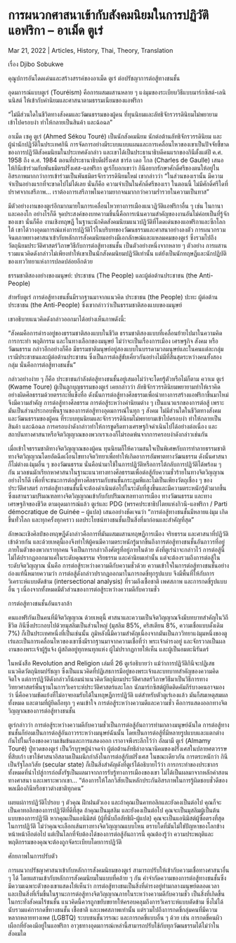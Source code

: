 # การผนวกศาสนาเข้ากับสังคมนิยมในการปฏิวัติแอฟริกา – อาเม็ด ตูเร่

Mar 21, 2022 | Articles, History, Thai, Theory, Translation





เรื่อง Djibo Sobukwe

คุณูปการอันโดดเด่นและสร้างสรรค์ของอาเม็ด ตูเร่ ต่อปรัชญาการต่อสู้ทางชนชั้น

อุดมการณ์แบบตูเร่ (Touréism) คือการผสมผสานหลาย ๆ แง่มุมของระเบียบวิธีแบบมาร์กซิสต์-เลนินนิสต์ ให้เข้ากับค่านิยมและศาสนาตามธรรมเนียมของแอฟริกา

“ไม่มีส่วนใดในชีวิตทางสังคมและวัฒนธรรมของผู้คน ที่ทุนนิยมและลัทธิจักรวรรดินิยมไม่พยายามเข้าไปครอบงำ ทำให้กลายเป็นสินค้า และฉ้อฉล”

อาเม็ด เซคู ตูเร่ (Ahmed Sékou Touré) เป็นนักสังคมนิยม นักต่อต้านลัทธิจักรวรรดินิยม และผู้นำนักปฏิวัติในประเทศกินี การจัดการอย่างมีระบบแบบแผนและการเคลื่อนไหวของเขาเป็นปัจจัยชี้ขาดของการปฏิวัติสังคมนิยมในประเทศดังกล่าว และเขาได้เป็นประธานาธิบดีคนแรกของกินีตั้งแต่ปี ค.ศ. 1958 ถึง ค.ศ. 1984 ตอนที่ประธานาธิบดีฝรั่งเศส ชาร์ล เดอ โกล (Charles de Gaulle) เสนอให้กินีเข้าร่วมกับพันธมิตรฝรั่งเศส-แอฟริกา ตูเร่ก็บอกเขาว่า กินีอยากรักษาศักดิ์ศรีของตนให้อยู่ในอิสรภาพมากกว่าการเข้าร่วมเป็นพันธมิตรจักรวรรดินิยมใหม่ เขากล่าวว่า “ในส่วนของเรานั้น มีความจำเป็นอย่างแรกที่จะขาดไปไม่ได้เลย นั่นก็คือ ความจำเป็นในศักดิ์ศรีของเรา ในตอนนี้ ไม่มีศักดิ์ศรีใดที่ปราศจากเสรีภาพ… เราต้องการเสรีภาพในความยากจนมากกว่าความร่ำรวยในความเป็นทาส”

มีตัวอย่างงานของตูเร่อีกมากมายในการเคลื่อนไหวทางการเมืองแนวฏิวัติแอฟริกาอื่น ๆ เช่น ในกานาและคองโก อย่างไรก็ดี จุดประสงค์ของบทความชิ้นนี้คือการเน้นความสำคัญของงานอันไม่ค่อยเป็นที่รู้จักของเขา นั่นก็คือ งานเชิงทฤษฎี ในฐานะนักคิดสังคมนิยมแนวปฏิวัติที่โดดเด่นของแอฟริกาและซีกโลกใต้ เขาได้วางอุดมการณ์แห่งการปฏิวัติไว้ในบริบทของวัฒนธรรมและศาสนาอย่างลงตัว การผนวกรวมจินตภาพทางศาสนาเข้ากับหลักการสังคมนิยมอย่างมีเอกลักษณ์และแหลมคมของตูเร่ ซึ่งรวมไปถึงวัตถุนิยมประวัติศาสตร์วิภาษวิธีกับการต่อสู้ทางชนชั้น เป็นตัวอย่างหนึ่งจากหลาย ๆ ตัวอย่าง การผสานรวมแนวคิดดังกล่าวไม่เพียงทำให้เขาเป็นนักสังคมนิยมปฏิวัติเท่านั้น แต่ยังเป็นนักทฤษฎีและนักปฏิบัติของเทววิทยาแห่งการปลดปล่อยอีกด้วย

ธรรมชาติสองอย่างของมนุษย์: ประชาชน (The People) และผู้ต่อต้านประชาชน (the Anti-People)

สำหรับตูเร่ การต่อสู้ทางชนชั้นมีรากฐานมาจากแนวคิด ประชาชน (the People) ปะทะ ผู้ต่อต้านประชาชน (the Anti-People) ซึ่งเขากล่าวว่าเป็นธรรมชาติสองแบบของมนุษย์

เขาอธิบายแนวคิดดังกล่าวออกมาได้อย่างเห็นภาพดังนี้:

“สังคมคือการดำรงอยู่ของธรรมชาติสองแบบในชีวิต ธรรมชาติสองแบบที่เคลื่อนย้ายไปมาในความคิด การกระทำ พฤติกรรม และในทางเลือกของมนุษย์ ไม่ว่าจะเป็นเรื่องการเมือง เศรษฐกิจ สังคม หรือวัฒนธรรม กล่าวอีกอย่างก็คือ มีธรรมชาติมนุษย์อยู่สองแบบในบรรดามวลมนุษย์และในคนแต่ละกลุ่ม เรามีประชาชนและผู้ต่อต้านประชาชน ซึ่งเป็นการต่อสู้ขับเคี่ยวกันอย่างไม่มีที่สิ้นสุดระหว่างคนทั้งสองกลุ่ม นั่นคือการต่อสู้ทางชนชั้น”

กล่าวอย่างง่าย ๆ ก็คือ ประชาชนกำลังต่อสู้ทางชนชั้นอยู่เสมอไม่ว่าจะโดยรู้ตัวหรือไม่ก็ตาม ควาเม ตูเร่ (Kwame Toure) ผู้เป็นลูกบุญธรรมของตูเร่ เคยกล่าวว่า ลัทธิจักรวรรดินิยมพยายามทำให้เราคิดอย่างผิดศีลธรรมด้วยตรรกะที่แข็งทื่อ ดังนั้นการต่อสู้ทางศีลธรรมเพื่อนำทางการสร้างแอฟริกาขึ้นมาใหม่จึงมีความสำคัญ การต่อสู้ทางศีลธรรม การต่อสู้ระหว่างค่านิยมต่าง ๆ เป็นแนวแรกของการต่อสู้ เพราะมันเป็นส่วนประกอบพื้นฐานของการต่อสู้ทางอุดมการณ์ในทุก ๆ สังคม ไม่มีส่วนใดในชีวิตทางสังคมและวัฒนธรรมของผู้คน ที่ระบบทุนนิยมและจักรวรรดินิยมไม่พยายามเข้าไปครอบงำ ทำให้กลายเป็นสินค้า และฉ้อฉล การครอบงำดังกล่าวทำให้การขูดรีดทางเศรษฐกิจดำเนินไปได้อย่างต่อเนื่อง และสถาบันทางศาสนาหรือจิตวิญญาณของพวกเราเองก็ไม่รอดพ้นจากการครอบงำดังกล่าวเช่นกัน

เมื่อเข้าใจธรรมชาติทางจิตวิญญาณของผู้คน ทุนนิยมก็ให้ความสนใจเป็นพิเศษกับการทำลายธรรมชาติทางจิตวิญญาณโดยอัดฉีดเงื่อนไขทางจิตวิทยาเพื่อทำให้เกิดอาการอัมพาตทางวัฒนธรรม ดังนั้นศาสนาก็ไม่ต่างแง่มุมอื่น ๆ ของวัฒนธรรม นั่นคือนำมาใช้ในการปฏิวัติหรือการโต้กลับการปฏิวัติได้พร้อม ๆ กัน มวลชนมักเรียกหาศาสนาในฐานะแนวทางทางศีลธรรมเพื่อต่อสู้กับความชั่วร้ายในทางจิตวิญญาณ อย่างไรก็ดี เพื่อที่จะชนะการต่อสู้ทางศีลธรรมกับชนชั้นกระฎุมพีและไม่เป็นเพียงวัตถุเชื่อง ๆ ของประวัติศาสตร์ การต่อสู้ทางชนชั้นนี้จะต้องดำเนินต่อไปในระดับที่สูงขึ้นและมีความตระหนักรู้ตัวมากขึ้น ซึ่งผสานรวมปริมณฑลทางจิตวิญญาณเข้ากับกับปริมณฑลทางการเมือง ทางวัฒนธรรม และทางเศรษฐกิจของชีวิต ตามอุดมการณ์แล้ว ตูเร่และ PDG (พรรคประชาธิปไตยแห่งกิวนี-แอฟริกา / Parti démocratique de Guinée – ผู้แปล) เสนออย่างชัดเจนว่า “การต่อสู้ทางชนชั้นมีหลายแง่มุม เกิดขึ้นทั่วโลก และทุกครั้งทุกคราว ผลประโยชน์ทางชนชั้นเป็นสิ่งที่มาก่อนและสำคัญที่สุด”

ลักษณะเชิงศิลป์ของทฤษฎีดังกล่าวคือการที่มันผสมผสานทฤษฎีการเมือง จริยธรรม และศาสนาที่ปฏิวัติเข้าด้วยกัน และด้วยเหตุนี้เองจึงทำให้ผู้คนมีความตระหนักรู้มากขึ้นถึงการต่อสู้ทางชนชั้นอันถาวรที่อยู่ภายในตัวของพวกเราทุกคน จึงเป็นการกล่าวถึงศัตรูที่อยู่ภายในด้วย ดังที่ตูเร่น่าจะกล่าวไว้ การต่อสู้นี้ไม่ได้ปรากฏออกมาแค่ในระดับคุณธรรม จริยธรรม และค่านิยมเท่านั้น แต่จะต้องรวมถึงการต่อสู้ในระดับจิตวิญญาณ นั่นคือ การต่อสู้ระหว่างความดีกับความชั่วด้วย ความเข้าใจในการต่อสู้ทางชนชั้นอย่างถ่องแท้นี้หมายความว่า การต่อสู้ดังกล่าวปรากฏออกมาในการกดขี่ทุกรูปแบบ จึงมีพื้นที่ให้กับการวิเคราะห์แบบตัดข้าม (intersectional analysis) ที่รวมถึงเชื้อชาติ เพศสภาพ และการกดขี่รูปแบบอื่น ๆ เนื่องจากทั้งหมดมีตัวส่วนของการต่อสู้ระหว่างความดีกับความชั่ว

การต่อสู้ทางชนชั้นอันแรงกล้า

คนแอฟริกันเป็นคนที่มีจิตวิญญาณ ด้วยเหตุนี้ ศาสนาและความเป็นจิตวิญญาณจึงมีบทบาทสำคัญในวิถีชีวิต กินีซึ่งประกอบไปด้วยมุสลิมเป็นส่วนใหญ่ (มุสลิม 85%, คริสเตียน 8%, ความเชื่อแบบดั้งเดิม 7%) ก็เป็นประเทศหนึ่งที่เป็นเช่นนั้น ภูมิหลังนี้มีความสำคัญเนื่องจากมันเป็นภววิทยาแง่มุมหนึ่งของตูเร่และเป็นการเคลื่อนไหวของเขาซึ่งมีรากฐานมาจากความเชื่อที่ว่า พระเจ้าดำรงอยู่ และจักรวาลเป็นผลงานของพระเจ้าผู้รู้แจ้ง ผู้สถิตอยู่ทุกหนทุกแห่ง ผู้ไม่ปรากฏกายให้เห็น และผู้เป็นอมตะนิรันดร์

ในหนังสือ Revolution and Religion เล่มที่ 26 ตูเร่อธิบายว่า แม้ว่าการปฏิวัติกินีจะปฏิเสธแนวคิดวัตถุนิยมปรัชญา ซึ่งเป็นแนวคิดที่ปฏิเสธการมีอยู่ของพระเจ้าและบทบาทสำคัญของความคิดจิตใจ แต่การปฏิวัติดังกล่าวก็น้อมนำแนวคิดวัตถุนิยมประวัติศาสตร์วิภาษวิธีมาเป็นวิธีการทางวิทยาศาสตร์พื้นฐานในการวิเคราะห์ประวัติศาสตร์และโลก นักมาร์กซิสต์ผู้ยึดติดคัมภีร์บางคนอาจมองว่า นี่คือความขัดแย้งที่ไม่อาจยอมรับได้ในทฤษฎีการปฏิวัติ แต่สำหรับตัวตูเร่เองแล้ว มันก็สมเหตุสมผลทั้งหมด และตามที่ผู้ยึดถือทุก ๆ คนเข้าใจ การต่อสู้ระหว่างความดีและความชั่ว คือการแสดงออกทางจิตวิญญาณของการต่อสู้ทางชนชั้น

ตูเร่กล่าวว่า การต่อสู้ระหว่างความดีกับความชั่วเป็นการต่อสู้อันถาวรท่ามกลางมนุษย์ฉันใด การต่อสู้ทางชนชั้นก็ย่อมเป็นการต่อสู้อันถาวรระหว่างมนุษย์ฉันนั้น โดยเป็นการต่อสู้ที่มีหลายรูปแบบและแตกต่างกันไปในเรื่องของความเข้มข้นและการแสดงออก เราอาจพึงระลึกไว้ว่า อัลมามี ตูเร่ (Almamy Touré) ปู่ทวดของตูเร่ เป็นวีรบุรุษผู้น่าจดจำ ผู้ต่อต้านลัทธิล่าอาณานิคมของฝรั่งเศสในปลายศตวรรษที่สิบเก้า เขาใช้ศาสนาอิสลามเป็นผนึกกำลังในการต่อสู้กับฝรั่งเศส ในขณะเดียวกัน การตระหนักว่า กินีเป็นรัฐโลกวิสัย (secular state) ก็เป็นสิ่งสำคัญดังที่ตูเร่ได้อธิบายไว้ว่า การกระทำของประชากรทั้งหมดที่นำไปสู่การก่อตั้งรัฐเป็นผลมาจากการรับรู้ทางการเมืองของเขา ไม่ได้เป็นผลมาจากหลักคำสอนทางศาสนา และเพราะพวกเขา… “ต้องการให้โลกวิสัยเป็นหลักประกันอิสรภาพในการรู้ผิดชอบชั่วดีของพลเมืองกินีหรือชาวต่างชาติทุกคน”

เผยแผ่การปฏิวัติไปรอบ ๆ ตัวคุณ ฝึกฝนตัวเอง และถ้าคุณเป็นคาทอลิกและยังคงเป็นต่อไป คุณก็จะเป็นคาทอลิกของการปฏิวัติที่ดีที่สุด ถ้าคุณเป็นมุสลิม และยังคงเป็นต่อไป คุณจะเป็นมุสลิมผู้เป็นต้นแบบของการปฏิวัติ หากคุณเป็นแอนิมิสต์ (ผู้ที่นับถือลัทธิผี-ผู้แปล) คุณจะเป็นแอนิมิสต์ผู้ซื่อตรงที่สุดในการปฏิวัติ ไม่ว่าคุณจะเลือกเส้นทางทางจิตวิญญาณแบบไหน ตราบใดที่มันไม่ใช่ปัญหาของโลกข้างหน้าหน้าอีกต่อไป แต่เป็นโลกที่จับต้องได้ของการต่อสู้อันถาวรนี้ คุณต้องรู้ว่า ความประพฤติและพฤติกรรมของคุณจะต้องถูกจัดระเบียบโดยการปฏิวัติ

ศักยภาพในการปรับตัว

การผนวกปรัชญาศาสนาเข้ากับหลักการสังคมนิยมของตูเร่ สามารถปรับให้เข้ากับความเชื่อทางศาสนาอื่น ๆ ได้ โดยผสานเข้ากับหลักการสังคมนิยมในแบบที่คล้าย ๆ กัน คำจำกัดความของการต่อสู้ทางชนชั้นซึ่งมีความเฉพาะตัวของเขาแสดงให้เห็นว่า การต่อสู้ทางชนเป็นสิ่งที่ดำรงอยู่ท่ามกลางมนุษย์ตลอดเวลา และเป็นสิ่งที่เริ่มขึ้นในฐานะการต่อสู้ทางจิตวิญญาณภายในระหว่างความดีกับความชั่ว เป็นสิ่งที่เกิดขึ้นในกระทั่งสังคมไร้ชนชั้น แนวคิดนี้ควรถูกขยับขยายให้ครอบคลุมถึงการวิเคราะห์แบบตัดข้าม ซึ่งไม่ได้นับรวมแค่การกดขี่ทางชนชั้น เชื้อชาติ และเพศสภาพเท่านั้น แต่รวมไปถึงการกดขี่กลุ่มคนที่มีความหลากหลายทางเพศ (LGBTQ) ระบบชนชั้นวรรณะ และการกดขี่แบบอื่น ๆ ด้วย เช่น การกดขี่คนผิวเผือกที่ยังคงมีอยู่ในแอฟริกา อาวุธทางอุดมการณ์เหล่านี้สามารถปรับใช้กับทุกวัฒนธรรมได้ไม่ว่าในสังคมใด